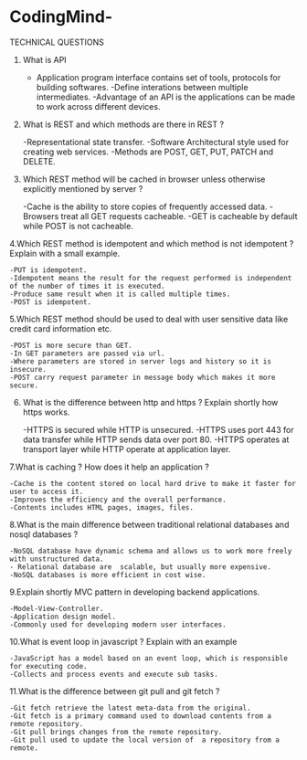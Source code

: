 # CodingMind-
TECHNICAL QUESTIONS

1. What is API

	- Application program interface contains set of tools, protocols for building softwares.
	-Define interations between multiple intermediates.
	-Advantage of an API is the applications can be made to work across different devices. 

2. What is REST and which methods are there in REST ?

	-Representational state transfer.
	-Software Architectural style used for creating web services.
	-Methods are POST, GET, PUT, PATCH and DELETE.

3. Which REST method will be cached in browser unless otherwise explicitly mentioned by
server ?

	-Cache is the ability to store copies of frequently accessed data.
	-Browsers treat all GET requests cacheable.
	-GET is cacheable by default while POST is not cacheable. 

4.Which REST method is idempotent and which method is not idempotent ? Explain with a
small example.

	-PUT is idempotent.
	-Idempotent means the result for the request performed is independent of the number of times it is executed.
	-Produce same result when it is called multiple times.
	-POST is idempotent.

5.Which REST method should be used to deal with user sensitive data like credit card
information etc.

	-POST is more secure than GET.
	-In GET parameters are passed via url.
	-Where parameters are stored in server logs and history so it is insecure.
	-POST carry request parameter in message body which makes it more secure.

6. What is the difference between http and https ? Explain shortly how https works.

	-HTTPS is secured while HTTP is unsecured.
	-HTTPS uses port 443 for data transfer while HTTP sends data over port 80.
	-HTTPS operates at transport layer while HTTP operate at application layer.

7.What is caching ? How does it help an application ?

	-Cache is the content stored on local hard drive to make it faster for user to access it.
	-Improves the efficiency and the overall performance.
	-Contents includes HTML pages, images, files.

8.What is the main difference between traditional relational databases and nosql databases ?

	-NoSQL database have dynamic schema and allows us to work more freely with unstructured data.
	- Relational database are  scalable, but usually more expensive.
	-NoSQL databases is more efficient in cost wise.

9.Explain shortly MVC pattern in developing backend applications.

	-Model-View-Controller.
	-Application design model.
	-Commonly used for developing modern user interfaces.

10.What is event loop in javascript ? Explain with an example

	-JavaScript has a model based on an event loop, which is responsible for executing code.
	-Collects and process events and execute sub tasks.

11.What is the difference between git pull and git fetch ?

	-Git fetch retrieve the latest meta-data from the original.
	-Git fetch is a primary command used to download contents from a remote repository.
	-Git pull brings changes from the remote repository.
	-Git pull used to update the local version of  a repository from a remote.
